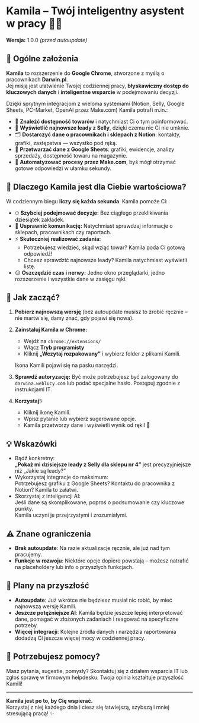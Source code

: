 # Kamila – Twój **inteligentny asystent** w pracy 🚀🤖

**Wersja:** 1.0.0 *(przed autoupdate)*

## 🎯 Ogólne założenia

**Kamila** to rozszerzenie do **Google Chrome**, stworzone z myślą o pracownikach **Darwin.pl**.  
Jej misją jest ułatwienie Twojej codziennej pracy, **błyskawiczny dostęp do kluczowych danych** i **inteligentne wsparcie** w podejmowaniu decyzji.

Dzięki sprytnym integracjom z wieloma systemami (Notion, Selly, Google Sheets, PC-Market, OpenAI przez Make.com) Kamila potrafi m.in.:

- 🔎 **Znaleźć dostępność towarów** i natychmiast Ci o tym poinformować.  
- 💼 **Wyświetlić najnowsze leady z Selly**, dzięki czemu nic Ci nie umknie.  
- 🗂 **Dostarczyć dane o pracownikach i sklepach z Notion**: kontakty, grafiki, zastępstwa — wszystko pod ręką.  
- 📝 **Przetwarzać dane z Google Sheets**: grafiki, ewidencje, analizy sprzedaży, dostępność towaru na magazynie.  
- 🧩 **Automatyzować procesy przez Make.com**, byś mógł otrzymać gotowe odpowiedzi w ułamku sekundy.

## 💎 Dlaczego Kamila jest dla Ciebie wartościowa?

W codziennym biegu **liczy się każda sekunda**. Kamila pomoże Ci:

- ⏱ **Szybciej podejmować decyzje:** Bez ciągłego przeklikiwania dziesiątek zakładek.  
- 💬 **Usprawnić komunikację:** Natychmiast sprawdzaj informacje o sklepach, pracownikach czy raportach.  
- ⚡ **Skuteczniej realizować zadania:**  
  - Potrzebujesz wiedzieć, skąd wziąć towar? Kamila poda Ci gotową odpowiedź!  
  - Chcesz sprawdzić najnowsze leady? Kamila natychmiast wyświetli listę.  
- 😌 **Oszczędzić czas i nerwy:** Jedno okno przeglądarki, jedno rozszerzenie i wszystkie dane w zasięgu ręki.

## 🚀 Jak zacząć?

1. **Pobierz najnowszą wersję** (bez autoupdate musisz to zrobić ręcznie – nie martw się, damy znać, gdy pojawi się nowa).  
2. **Zainstaluj Kamila w Chrome:**  
   - Wejdź na `chrome://extensions/`  
   - Włącz **Tryb programisty**  
   - Kliknij **„Wczytaj rozpakowany”** i wybierz folder z plikami Kamili.  
   
   Ikona Kamili pojawi się na pasku narzędzi.

3. **Sprawdź autoryzację:** Być może potrzebujesz być zalogowany do `darwina.weblucy.com` lub podać specjalne hasło. Postępuj zgodnie z instrukcjami IT.  
4. **Korzystaj!:**  
   - Kliknij ikonę Kamili.  
   - Wpisz pytanie lub wybierz sugerowane opcje.  
   - Kamila przetworzy dane i wyświetli wynik od ręki! 🎉

## 💡 Wskazówki

- Bądź konkretny:  
  **„Pokaż mi dzisiejsze leady z Selly dla sklepu nr 4”** jest precyzyjniejsze niż „Jakie są leady?”  
- Wykorzystaj integracje do maksimum:  
  Potrzebujesz grafiku z Google Sheets? Kontaktu do pracownika z Notion? Kamila to załatwi.  
- Skorzystaj z inteligencji AI:  
  Jeśli dane są skomplikowane, poproś o podsumowanie czy kluczowe punkty.  
  Kamila uczyni je przejrzystymi i zrozumiałymi.

## ⚠️ Znane ograniczenia

- **Brak autoupdate**: Na razie aktualizacje ręcznie, ale już nad tym pracujemy.  
- **Funkcje w rozwoju**: Niektóre opcje dopiero powstają – możesz natrafić na placeholdery lub info o przyszłych funkcjach.

## 🔮 Plany na przyszłość

- **Autoupdate**: Już wkrótce nie będziesz musiał nic robić, by mieć najnowszą wersję Kamili.  
- **Jeszcze potężniejsze AI**: Kamila będzie jeszcze lepiej interpretować dane, pomagać w złożonych zadaniach i reagować na specyficzne potrzeby.  
- **Więcej integracji**: Kolejne źródła danych i narzędzia raportowania dodadzą Ci jeszcze więcej mocy w codziennej pracy.

## 🤝 Potrzebujesz pomocy?

Masz pytania, sugestie, pomysły? Skontaktuj się z działem wsparcia IT lub zgłoś sprawę w firmowym helpdesku. Twoja opinia kształtuje przyszłość Kamili!

---

**Kamila jest po to, by Cię wspierać.**  
Korzystaj z niej każdego dnia i ciesz się łatwiejszą, szybszą i mniej stresującą pracą! ✨
